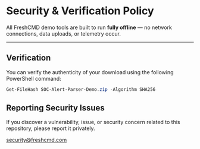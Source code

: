 # Security & Verification Policy

All FreshCMD demo tools are built to run **fully offline** — no network connections, data uploads, or telemetry occur.

---

## Verification

You can verify the authenticity of your download using the following PowerShell command:

```powershell
Get-FileHash SOC-Alert-Parser-Demo.zip -Algorithm SHA256
```

## Reporting Security Issues

If you discover a vulnerability, issue, or security concern related to this repository, please report it privately.

[security@freshcmd.com](mailto:security@freshcmd.com)
